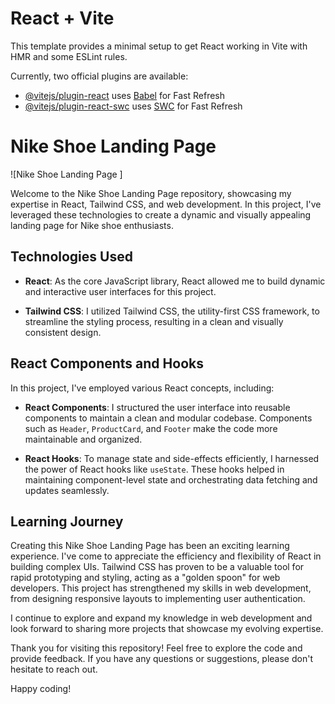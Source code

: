 # React + Vite

This template provides a minimal setup to get React working in Vite with HMR and some ESLint rules.

Currently, two official plugins are available:

- [@vitejs/plugin-react](https://github.com/vitejs/vite-plugin-react/blob/main/packages/plugin-react/README.md) uses [Babel](https://babeljs.io/) for Fast Refresh
- [@vitejs/plugin-react-swc](https://github.com/vitejs/vite-plugin-react-swc) uses [SWC](https://swc.rs/) for Fast Refresh

# Nike Shoe Landing Page

![Nike Shoe Landing Page ]

Welcome to the Nike Shoe Landing Page repository, showcasing my expertise in React, Tailwind CSS, and web development. In this project, I've leveraged these technologies to create a dynamic and visually appealing landing page for Nike shoe enthusiasts.

## Technologies Used

- **React**: As the core JavaScript library, React allowed me to build dynamic and interactive user interfaces for this project.

- **Tailwind CSS**: I utilized Tailwind CSS, the utility-first CSS framework, to streamline the styling process, resulting in a clean and visually consistent design.

## React Components and Hooks

In this project, I've employed various React concepts, including:

- **React Components**: I structured the user interface into reusable components to maintain a clean and modular codebase. Components such as `Header`, `ProductCard`, and `Footer` make the code more maintainable and organized.

- **React Hooks**: To manage state and side-effects efficiently, I harnessed the power of React hooks like `useState`. These hooks helped in maintaining component-level state and orchestrating data fetching and updates seamlessly.


## Learning Journey

Creating this Nike Shoe Landing Page has been an exciting learning experience. I've come to appreciate the efficiency and flexibility of React in building complex UIs. Tailwind CSS has proven to be a valuable tool for rapid prototyping and styling, acting as a "golden spoon" for web developers. This project has strengthened my skills in web development, from designing responsive layouts to implementing user authentication.

I continue to explore and expand my knowledge in web development and look forward to sharing more projects that showcase my evolving expertise.

Thank you for visiting this repository! Feel free to explore the code and provide feedback. If you have any questions or suggestions, please don't hesitate to reach out.

Happy coding!
